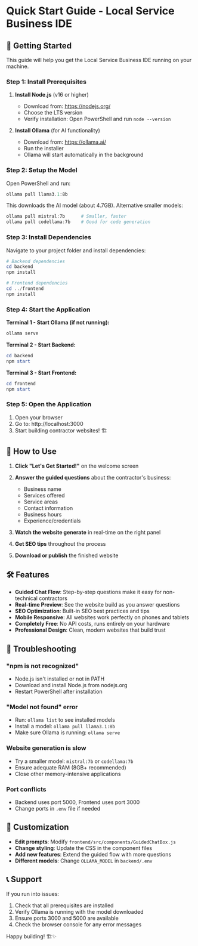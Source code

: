 # Quick Start Guide - Local Service Business IDE

## 🚀 Getting Started

This guide will help you get the Local Service Business IDE running on your machine.

### Step 1: Install Prerequisites

1. **Install Node.js** (v16 or higher)
   - Download from: https://nodejs.org/
   - Choose the LTS version
   - Verify installation: Open PowerShell and run `node --version`

2. **Install Ollama** (for AI functionality)
   - Download from: https://ollama.ai/
   - Run the installer
   - Ollama will start automatically in the background

### Step 2: Setup the Model

Open PowerShell and run:
```powershell
ollama pull llama3.1:8b
```

This downloads the AI model (about 4.7GB). Alternative smaller models:
```powershell
ollama pull mistral:7b      # Smaller, faster
ollama pull codellama:7b    # Good for code generation
```

### Step 3: Install Dependencies

Navigate to your project folder and install dependencies:

```powershell
# Backend dependencies
cd backend
npm install

# Frontend dependencies  
cd ../frontend
npm install
```

### Step 4: Start the Application

**Terminal 1 - Start Ollama (if not running):**
```powershell
ollama serve
```

**Terminal 2 - Start Backend:**
```powershell
cd backend
npm start
```

**Terminal 3 - Start Frontend:**
```powershell
cd frontend
npm start
```

### Step 5: Open the Application

1. Open your browser
2. Go to: http://localhost:3000
3. Start building contractor websites! 🏗️

## 🎯 How to Use

1. **Click "Let's Get Started!"** on the welcome screen
2. **Answer the guided questions** about the contractor's business:
   - Business name
   - Services offered
   - Service areas
   - Contact information
   - Business hours
   - Experience/credentials

3. **Watch the website generate** in real-time on the right panel
4. **Get SEO tips** throughout the process
5. **Download or publish** the finished website

## 🛠️ Features

- **Guided Chat Flow**: Step-by-step questions make it easy for non-technical contractors
- **Real-time Preview**: See the website build as you answer questions
- **SEO Optimization**: Built-in SEO best practices and tips
- **Mobile Responsive**: All websites work perfectly on phones and tablets
- **Completely Free**: No API costs, runs entirely on your hardware
- **Professional Design**: Clean, modern websites that build trust

## 🔧 Troubleshooting

### "npm is not recognized"
- Node.js isn't installed or not in PATH
- Download and install Node.js from nodejs.org
- Restart PowerShell after installation

### "Model not found" error
- Run: `ollama list` to see installed models
- Install a model: `ollama pull llama3.1:8b`
- Make sure Ollama is running: `ollama serve`

### Website generation is slow
- Try a smaller model: `mistral:7b` or `codellama:7b`
- Ensure adequate RAM (8GB+ recommended)
- Close other memory-intensive applications

### Port conflicts
- Backend uses port 5000, Frontend uses port 3000
- Change ports in `.env` file if needed

## 🎨 Customization

- **Edit prompts**: Modify `frontend/src/components/GuidedChatBox.js`
- **Change styling**: Update the CSS in the component files
- **Add new features**: Extend the guided flow with more questions
- **Different models**: Change `OLLAMA_MODEL` in `backend/.env`

## 📞 Support

If you run into issues:
1. Check that all prerequisites are installed
2. Verify Ollama is running with the model downloaded
3. Ensure ports 3000 and 5000 are available
4. Check the browser console for any error messages

Happy building! 🏗️✨